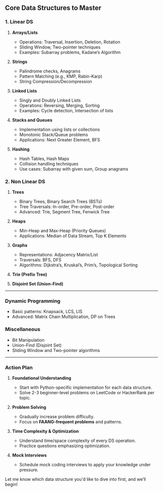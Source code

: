 ## Core Data Structures to Master

### 1. Linear DS

1. **Arrays/Lists**
   - Operations: Traversal, Insertion, Deletion, Rotation
   - Sliding Window, Two-pointer techniques
   - Examples: Subarray problems, Kadane’s Algorithm

2. **Strings**
   - Palindrome checks, Anagrams
   - Pattern Matching (e.g., KMP, Rabin-Karp)
   - String Compression/Decompression

3. **Linked Lists**
   - Singly and Doubly Linked Lists
   - Operations: Reversing, Merging, Sorting
   - Examples: Cycle detection, Intersection of lists

4. **Stacks and Queues**
   - Implementation using lists or collections
   - Monotonic Stack/Queue problems
   - Applications: Next Greater Element, BFS

5. **Hashing**
   - Hash Tables, Hash Maps
   - Collision handling techniques
   - Use cases: Subarray with given sum, Group anagrams


### 2. Non Linear DS

1. **Trees**
   - Binary Trees, Binary Search Trees (BSTs)
   - Tree Traversals: In-order, Pre-order, Post-order
   - Advanced: Trie, Segment Tree, Fenwick Tree

2. **Heaps**
   - Min-Heap and Max-Heap (Priority Queues)
   - Applications: Median of Data Stream, Top K Elements

3. **Graphs**
   - Representations: Adjacency Matrix/List
   - Traversals: BFS, DFS
   - Algorithms: Dijkstra’s, Kruskal’s, Prim’s, Topological Sorting

4. **Trie (Prefix Tree)**

5. **Disjoint Set (Union-Find)**

---

### **Dynamic Programming**
   - Basic patterns: Knapsack, LCS, LIS
   - Advanced: Matrix Chain Multiplication, DP on Trees

### **Miscellaneous**
   - Bit Manipulation
   - Union-Find (Disjoint Set)
   - Sliding Window and Two-pointer algorithms

---

### Action Plan
1. **Foundational Understanding**  
   - Start with Python-specific implementation for each data structure. 
   - Solve 2-3 beginner-level problems on LeetCode or HackerRank per topic.

2. **Problem Solving**  
   - Gradually increase problem difficulty.
   - Focus on **FAANG-frequent problems** and patterns.

3. **Time Complexity & Optimization**  
   - Understand time/space complexity of every DS operation.
   - Practice questions emphasizing optimization.

4. **Mock Interviews**  
   - Schedule mock coding interviews to apply your knowledge under pressure.

Let me know which data structure you'd like to dive into first, and we’ll begin!